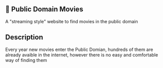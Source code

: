 ## 🎥 Public Domain Movies

A "streaming style" website to find movies in the public domain

<!-- 
```bash
npm run dev
# or
yarn dev
# or
pnpm dev
# or
bun dev
``` -->

## Description

Every year new movies enter the Public Domian, hundreds of them are already avaible in the internet, however there is no easy and comfortable way of finding them
